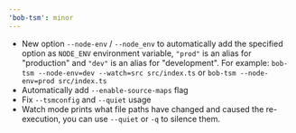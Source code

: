```yaml
---
'bob-tsm': minor
---
```


- New option `--node-env` / `--node_env` to automatically add the specified option as `NODE_ENV` environment variable, `"prod"` is an alias for "production" and `"dev"` is an alias for "development". For example: `bob-tsm --node-env=dev --watch=src src/index.ts` or `bob-tsm --node-env=prod src/index.ts`
- Automatically add `--enable-source-maps` flag
- Fix `--tsmconfig` and `--quiet` usage
- Watch mode prints what file paths have changed and caused the re-execution, you can use `--quiet` or `-q` to silence them.
